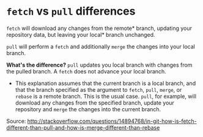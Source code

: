 #

# `fetch` vs `pull` differences

`fetch` will download any changes from the remote* branch, updating your repository data, but leaving your local* branch unchanged.

`pull` will perform a `fetch` and additionally `merge` the changes into your local branch.

**What's the difference?** `pull` updates you local branch with changes from the pulled branch. A `fetch` does not advance your local branch.

* This explanation assumes that the current branch is a local branch, and that the branch specified as the argument to `fetch`, `pull`, `merge`, or `rebase` is a remote branch. This is the usual case. `pull`, for example, will download any changes from the specified branch, update your repository and `merge` the changes into the current branch.

Source: http://stackoverflow.com/questions/14894768/in-git-how-is-fetch-different-than-pull-and-how-is-merge-different-than-rebase

